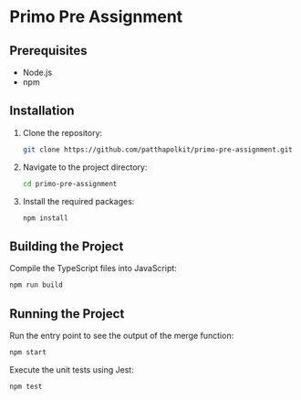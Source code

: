 # Primo Pre Assignment

## Prerequisites

- Node.js
- npm

## Installation

1. Clone the repository:

    ```sh
    git clone https://github.com/patthapolkit/primo-pre-assignment.git
    ```

2. Navigate to the project directory:

    ```sh
    cd primo-pre-assignment
    ```

3. Install the required packages:

    ```sh
    npm install
    ```

## Building the Project

Compile the TypeScript files into JavaScript:

```sh
npm run build
```

## Running the Project

Run the entry point to see the output of the merge function:

```sh
npm start
```

<!-- ## Running the Tests -->

Execute the unit tests using Jest:

```sh
npm test
```
